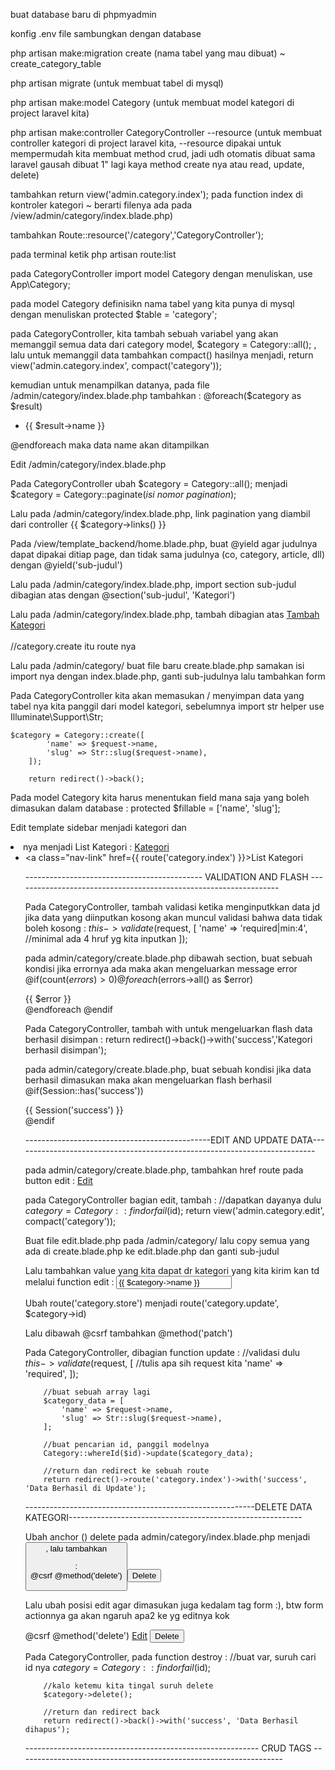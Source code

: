 buat database baru di phpmyadmin

konfig .env file sambungkan dengan database

php artisan make:migration create (nama tabel yang mau dibuat) ~ create_category_table

php artisan migrate (untuk membuat tabel di mysql)

php artisan make:model Category (untuk membuat model kategori di project laravel kita)

php artisan make:controller CategoryController --resource (untuk membuat controller kategori di project laravel kita, --resource dipakai untuk mempermudah kita membuat method crud, jadi udh otomatis dibuat sama laravel gausah dibuat 1" lagi kaya method create nya atau read, update, delete)

tambahkan return view('admin.category.index'); pada function index di kontroler kategori ~ berarti filenya ada pada /view/admin/category/index.blade.php)

tambahkan Route::resource('/category','CategoryController');

pada terminal ketik php artisan route:list

pada CategoryController import model Category dengan menuliskan, use App\Category;

pada model Category definisikn nama tabel yang kita punya di mysql dengan menuliskan protected $table = 'category';

pada CategoryController, kita tambah sebuah variabel yang akan memanggil semua data dari category model, $category = Category::all(); , lalu     untuk memanggil data tambahkan compact() hasilnya menjadi, return view('admin.category.index', compact('category'));

kemudian untuk menampilkan datanya, pada file /admin/category/index.blade.php tambahkan :
    @foreach($category as $result)
        <ul>
            <li>
                {{ $result->name }}
            </li>
        </ul>
    @endforeach
maka data name akan ditampilkan

Edit /admin/category/index.blade.php

Pada CategoryController ubah $category = Category::all(); menjadi $category = Category::paginate(*isi nomor pagination*);

Lalu pada /admin/category/index.blade.php, link pagination yang diambil dari controller {{ $category->links() }}

Pada /view/template_backend/home.blade.php, buat @yield agar judulnya dapat dipakai ditiap page, dan tidak sama judulnya (co, category, article, dll) dengan @yield('sub-judul')

Lalu pada /admin/category/index.blade.php, import section sub-judul dibagian atas dengan @section('sub-judul', 'Kategori')

Lalu pada /admin/category/index.blade.php, tambah dibagian atas 
	<a href="{{ category.create }}" class="btn btn-info">Tambah Kategori</a>
        <br><br>
//category.create itu route nya

Lalu pada /admin/category/ buat file baru create.blade.php samakan isi import nya dengan index.blade.php, ganti sub-judulnya lalu tambahkan form

Pada CategoryController kita akan memasukan / menyimpan data yang tabel nya kita panggil dari model kategori, sebelumnya import str helper use Illuminate\Support\Str;

	$category = Category::create([
            'name' => $request->name,
            'slug' => Str::slug($request->name),
        ]);
        
        return redirect()->back();
        
Pada model Category kita harus menentukan field mana saja yang boleh dimasukan dalam database : protected $fillable = ['name', 'slug'];

Edit template sidebar menjadi kategori dan <li> nya menjadi List Kategori : 
	<a href="#" class="nav-link has-dropdown" data-toggle="dropdown"><i class="fas fa-columns"></i> <span>Kategori</span></a>
        <ul class="dropdown-menu">
        <li><a class="nav-link" href={{ route('category.index') }}>List Kategori</a></li>


-------------------------------------------- VALIDATION AND FLASH ------------------------------------------------------------------

Pada CategoryController, tambah validasi ketika menginputkkan data jd jika data yang diinputkan kosong akan muncul validasi bahwa data tidak boleh kosong :
	$this->validate($request, [
		'name' => 'required|min:4', 
		//minimal ada 4 hruf yg kita inputkan
	]);
	
pada admin/category/create.blade.php dibawah section, buat sebuah kondisi jika errornya ada maka akan mengeluarkan message error
    @if(count($errors) > 0)
        @foreach($errors->all() as $error)
            <div class="alert alert-danger" role="alert">
                {{ $error }}
            </div>
        @endforeach
    @endif
    	
Pada CategoryController, tambah with untuk mengeluarkan flash data berhasil disimpan :
	return redirect()->back()->with('success','Kategori berhasil disimpan');
	
	
pada admin/category/create.blade.php, buat sebuah kondisi jika data berhasil dimasukan maka akan mengeluarkan flash berhasil	
    @if(Session::has('success')) <!-- jika si Session punya success sama seperti yang dikontroller maka kita akan tampilkan -->
        <div class="alert alert-danger" role="alert">
            {{ Session('success') }}
        </div>
    @endif
    	
----------------------------------------------EDIT AND UPDATE DATA---------------------------------------------------------------------------
	
pada admin/category/create.blade.php, tambahkan href route pada button edit :
	<a href="{{ route('category.edit', $hasil->id) }}" class="btn btn-primary btn-sm">Edit</a>
	

pada CategoryController bagian edit, tambah :
	//dapatkan dayanya dulu
        $category = Category::findorfail($id);
        return view('admin.category.edit', compact('category'));
	
	
Buat file edit.blade.php pada /admin/category/ lalu copy semua yang ada di create.blade.php ke edit.blade.php dan ganti sub-judul

Lalu tambahkan value yang kita dapat dr kategori yang kita kirim kan td melalui function edit :
        <input type="text" class="form-control" name="name" value="{{ $category->name }}">
	
Ubah route('category.store') menjadi route('category.update', $category->id)

Lalu dibawah @csrf tambahkan @method('patch')
	
Pada CategoryController, dibagian function update :
	//validasi dulu
        $this->validate($request, [
            //tulis apa sih request kita
            'name' => 'required',
        ]);
        
        //buat sebuah array lagi
        $category_data = [
            'name' => $request->name,
            'slug' => Str::slug($request->name),
        ];
        
        //buat pencarian id, panggil modelnya
        Category::whereId($id)->update($category_data);
        
        //return dan redirect ke sebuah route
        return redirect()->route('category.index')->with('success', 'Data Berhasil di Update');
        
---------------------------------------------------------DELETE DATA KATEGORI----------------------------------------------------------

Ubah anchor (<a>) delete pada admin/category/index.blade.php menjadi <button>, lalu tambahkan <form></form> :
	<!-- Kenapa pake form disini ? karena kita akan langsung request ke database makanya pake form, kalo yg edit ga pake form karena cuma menampilkan, meskipun sama2 request langusng ke database sih -->
        <form action="{{ route('category.destroy', $hasil->id) }}" method="POST">
        	@csrf
        	@method('delete')
        	<button href="" class="btn btn-danger btn-sm">Delete</button>
        </form>
        
Lalu ubah posisi edit agar dimasukan juga kedalam tag form :), btw form actionnya ga akan ngaruh apa2 ke yg editnya kok
	<form action="{{ route('category.destroy', $hasil->id) }}" method="POST">
                @csrf
                @method('delete')
                <!-- btn-sm membuat button yang ukurannya lebih kecil-->
                <a href="{{ route('category.edit', $hasil->id) }}" class="btn btn-primary btn-sm">Edit</a>
                <button type="submit" class="btn btn-danger btn-sm">Delete</button>
       </form>
       
Pada CategoryController, pada function destroy :
	//buat var, suruh cari id nya
        $category = Category::findorfail($id);
        
        //kalo ketemu kita tingal suruh delete
        $category->delete();

        //return dan redirect back
        return redirect()->back()->with('success', 'Data Berhasil dihapus');
        
---------------------------------------------------------- CRUD TAGS ------------------------------------------------------------------
